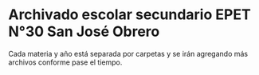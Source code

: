 # Archivado escolar secundario EPET N°30 San José Obrero
Cada materia y año está separada por carpetas y se irán agregando más archivos conforme pase el tiempo.
